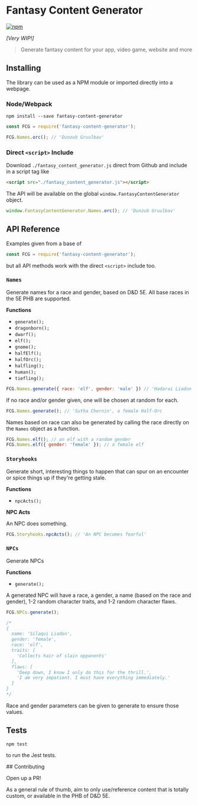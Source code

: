 # Fantasy Content Generator

[![npm](https://img.shields.io/npm/v/fantasy-content-generator.svg?style=flat-square)](https://www.npmjs.com/package/fantasy-content-generator)

_[Very WIP!]_

> Generate fantasy content for your app, video game, website and more

## Installing

The library can be used as a NPM module or imported directly into a webpage.

### Node/Webpack

`npm install --save fantasy-content-generator`

```js
const FCG = require('fantasy-content-generator');

FCG.Names.orc(); // 'Dunzub Gruulbav'
```

### Direct `<script>` Include

Download `./fantasy_content_generator.js` direct from Github and include in a script tag like

```html
<script src="./fantasy_content_generator.js"></script>
```

The API will be available on the global `window.FantasyContentGenerator` object.

```js
window.FantasyContentGenerator.Names.orc(); // 'Dunzub Gruulbav'
```

## API Reference

Examples given from a base of

```js
const FCG = require('fantasy-content-generator');
```

but all API methods work with the direct `<script>` include too.

### `Names`

Generate names for a race and gender, based on D&D 5E. All base races in the 5E PHB are supported.

**Functions**

- `generate();`
- `dragonborn();`
- `dwarf();`
- `elf();`
- `gnome();`
- `halfElf();`
- `halfOrc();`
- `halfling();`
- `human();`
- `tiefling();`

```js
FCG.Names.generate({ race: 'elf', gender: 'male' }) // 'Hadarai Liadon'
```

If no race and/or gender given, one will be chosen at random for each.

```js
FCG.Names.generate(); // 'Sutha Chernin', a female Half-Orc
```

Names based on race can also be generated by calling the race directly on the `Names` object as a function.

```js
FCG.Names.elf(); // an elf with a random gender
FCG.Names.elf({ gender: 'female' }); // a female elf
```

### `Storyhooks`

Generate short, interesting things to happen that can spur on an encounter or spice things up if they're getting stale.

**Functions**

- `npcActs();`

**NPC Acts**

An NPC does something.

```js
FCG.Storyhooks.npcActs(); // 'An NPC becomes fearful'
```

### `NPCs`

Generate NPCs

**Functions**

- `generate();`

A generated NPC will have a race, a gender, a name (based on the race and gender), 1-2 random character traits, and 1-2 random character flaws.

```js
FCG.NPCs.generate();

/*
{
  name: 'Silaqui Liadon',
  gender: 'female',
  race: 'elf',
  traits: [
    'Collects hair of slain opponents'
  ],
  flaws: [
    'Deep down, I know I only do this for the thrill.',
    'I am very impatient. I must have everything immediately.'
  ]
}
*/
```

Race and gender parameters can be given to generate to ensure those values.

## Tests

```
npm test
```

to run the Jest tests.

## Contributing

Open up a PR!

As a general rule of thumb, aim to only use/reference content that is totally custom, or available in the PHB of D&D 5E.
